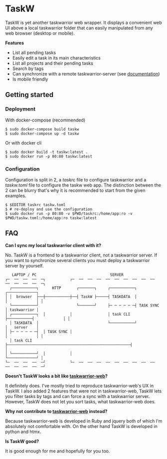 # TaskW

TaskW is yet another taskwarrior web wrapper. It displays a convenient web UI
above a local taskwarrior folder that can easily manipulated from any web
browser (desktop or mobile).

**Features**
- List all pending tasks
- Easily edit a task in its main characteristics
- List all projects and their pending tasks
- Search by tags
- Can synchronize with a remote taskwarrior-server (see [documentation](TODO))
- Is mobile friendly

## Getting started
### Deployment

With docker-compose (recommended)
```console
$ sudo docker-compose build taskw
$ sudo docker-compose up -d taskw
```

Or with docker cli
```console
$ sudo docker build -t taskw:latest .
$ sudo docker run -p 80:80 taskw:latest
```

### Configuration

Configuration is split in 2, a *taskrc* file to configure taskwarrior and a
*taskw.toml* file to configure the taskw web app. The distinction between the 2
can be blurry that's why it is recommended to start from the given examples.
```console
$ $EDITOR taskrc taskw.toml
$ # re-deploy and use the configuration
$ sudo docker run -p 80:80 -v $PWD/taskrc:/home/app:ro -v $PWD/taskw.toml:/home/app:ro taskw:latest
```
## FAQ

**Can I sync my local taskwarrior client with it?**

No. TaskW is a frontend to a taskwarrior client, not a taskwarrior server. If
you want to synchronize several clients you must deploy a taskwarrior server by
yourself.

```
   LAPTOP / PC                                 SERVER
┌─  ──  ──  ──  ─┐           ┌─  ──  ──  ──  ──  ──  ──  ──  ──  ──  ──  ──  ──  ──  ─┐
  ┌───────────┐      HTTP       ┌───────┐     ┌───────────┐           ┌─────────────┐
│ │  browser  ├──┼───────────┼──┤ TaskW ├─────┤ TASKDATA  │           │             │ │
  └───────────┘                 └───────┘     ├─ ─ ─ ─ ─ ─┤ TASK SYNC │ taskwarrior │
│ ┌───────────┐  │           │                │ task CLI  ├───────────┤             │ │
  │ TASKDATA  │                               └───────────┘           │   server    │
│ ├─ ─ ─ ─ ─ ─┤  │ TASK SYNC │                                        │             │ │
  │ task CLI  ├───────────────────────────────────────────────────────┤             │
│ └───────────┘  │           │                                        └─────────────┘ │
└─  ──  ──  ──  ─┘           └─  ──  ──  ──  ──  ──  ──  ──  ──  ──  ──  ──  ──  ──  ─┘
```

**Doesn't TaskW looks a bit like [taskwarrior-web]?**

It definitely does. I've mostly tried to reproduce taskwarrior-web's UX in
TaskW. I also added 2 features that were not in taskwarrior-web, TaskW lets you
filter tasks by tags and can force a sync with a taskwarrior server. However,
TaskW does not let you sort tasks, what taskwarrior-web does. 

**Why not contribute to [taskwarrior-web] instead?**

Because taskwarrior-web is developed in Ruby and jquery both of which I'm
absolutely not comfortable with. On the other hand TaskW is developed in python
and htmx.

**Is TaskW good?**

It is good enough for me and hopefully for you too.


[taskwarrior-web]: https://github.com/theunraveler/taskwarrior-web
